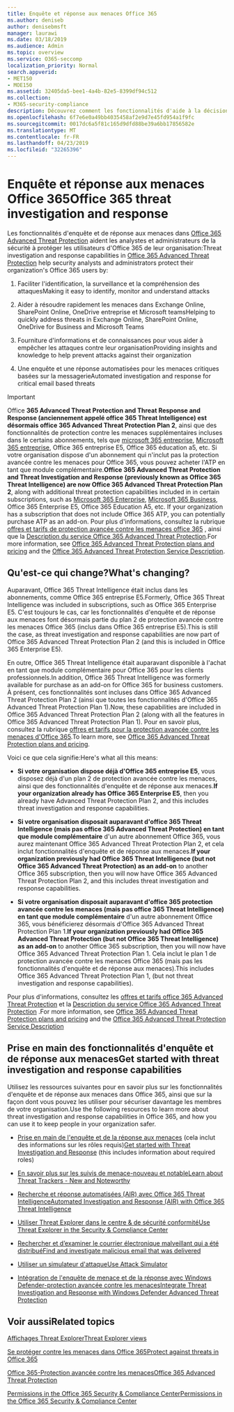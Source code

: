 ```yaml
---
title: Enquête et réponse aux menaces Office 365
ms.author: deniseb
author: denisebmsft
manager: laurawi
ms.date: 03/18/2019
ms.audience: Admin
ms.topic: overview
ms.service: O365-seccomp
localization_priority: Normal
search.appverid:
- MET150
- MOE150
ms.assetid: 32405da5-bee1-4a4b-82e5-8399df94c512
ms.collection:
- M365-security-compliance
description: Découvrez comment les fonctionnalités d'aide à la décision dans Office 365 protection avancée contre les menaces peuvent vous aider à rechercher des menaces contre votre organisation, à répondre aux programmes malveillants, au hameçonnage et à d'autres attaques détectées par Office 365 pour votre part, et à rechercher des menaces. confirme.
ms.openlocfilehash: 6f7e6e0a49bb4035458af2e9d7e45fd954a1f9fc
ms.sourcegitcommit: 0017dc6a5f81c165d9dfd88be39a6bb17856582e
ms.translationtype: MT
ms.contentlocale: fr-FR
ms.lasthandoff: 04/23/2019
ms.locfileid: "32265396"
---
```

# <a name="office-365-threat-investigation-and-response"></a><span data-ttu-id="af496-103">Enquête et réponse aux menaces Office 365</span><span class="sxs-lookup"><span data-stu-id="af496-103">Office 365 threat investigation and response</span></span>

<span data-ttu-id="af496-104">Les fonctionnalités d'enquête et de réponse aux menaces dans [Office 365 Advanced Threat Protection](office-365-atp.md) aident les analystes et administrateurs de la sécurité à protéger les utilisateurs d'Office 365 de leur organisation:</span><span class="sxs-lookup"><span data-stu-id="af496-104">Threat investigation and response capabilities in [Office 365 Advanced Threat Protection](office-365-atp.md) help security analysts and administrators protect their organization's Office 365 users by:</span></span>
  
1. <span data-ttu-id="af496-105">Faciliter l'identification, la surveillance et la compréhension des attaques</span><span class="sxs-lookup"><span data-stu-id="af496-105">Making it easy to identify, monitor and understand attacks</span></span>
    
2. <span data-ttu-id="af496-106">Aider à résoudre rapidement les menaces dans Exchange Online, SharePoint Online, OneDrive entreprise et Microsoft teams</span><span class="sxs-lookup"><span data-stu-id="af496-106">Helping to quickly address threats in Exchange Online, SharePoint Online, OneDrive for Business and Microsoft Teams</span></span>
    
3. <span data-ttu-id="af496-107">Fourniture d'informations et de connaissances pour vous aider à empêcher les attaques contre leur organisation</span><span class="sxs-lookup"><span data-stu-id="af496-107">Providing insights and knowledge to help prevent attacks against their organization</span></span>

4. <span data-ttu-id="af496-108">Une enquête et une réponse automatisées pour les menaces critiques basées sur la messagerie</span><span class="sxs-lookup"><span data-stu-id="af496-108">Automated investigation and response for critical email based threats</span></span>
    
> [!IMPORTANT]
> <span data-ttu-id="af496-109">Office **365 Advanced Threat Protection and Threat Response and Response (anciennement appelé office 365 Threat Intelligence) est désormais office 365 Advanced Threat Protection Plan 2**, ainsi que des fonctionnalités de protection contre les menaces supplémentaires incluses dans le certains abonnements, tels que [microsoft 365 entreprise](https://www.microsoft.com/microsoft-365/enterprise/home), [Microsoft 365 entreprise](https://www.microsoft.com/microsoft-365/business), Office 365 entreprise E5, Office 365 éducation a5, etc. Si votre organisation dispose d'un abonnement qui n'inclut pas la protection avancée contre les menaces pour Office 365, vous pouvez acheter l'ATP en tant que module complémentaire.</span><span class="sxs-lookup"><span data-stu-id="af496-109">**Office 365 Advanced Threat Protection and Threat Investigation and Response (previously known as Office 365 Threat Intelligence) are now Office 365 Advanced Threat Protection Plan 2**, along with additional threat protection capabilities included in in certain subscriptions, such as [Microsoft 365 Enterprise](https://www.microsoft.com/microsoft-365/enterprise/home), [Microsoft 365 Business](https://www.microsoft.com/microsoft-365/business), Office 365 Enterprise E5, Office 365 Education A5, etc. If your organization has a subscription that does not include Office 365 ATP, you can potentially purchase ATP as an add-on.</span></span> <span data-ttu-id="af496-110">Pour plus d'informations, consultez la rubrique [offres et tarifs de protection avancée contre les menaces office 365](https://products.office.com/exchange/advance-threat-protection) , ainsi que la [Description du service Office 365 Advanced Threat Protection](https://docs.microsoft.com/office365/servicedescriptions/office-365-advanced-threat-protection-service-description#whats-new-in-office-365-advanced-threat-protection-atp).</span><span class="sxs-lookup"><span data-stu-id="af496-110">For more information, see [Office 365 Advanced Threat Protection plans and pricing](https://products.office.com/exchange/advance-threat-protection) and the [Office 365 Advanced Threat Protection Service Description](https://docs.microsoft.com/office365/servicedescriptions/office-365-advanced-threat-protection-service-description#whats-new-in-office-365-advanced-threat-protection-atp).</span></span> 
  
## <a name="whats-changing"></a><span data-ttu-id="af496-111">Qu'est-ce qui change?</span><span class="sxs-lookup"><span data-stu-id="af496-111">What's changing?</span></span>

<span data-ttu-id="af496-112">Auparavant, Office 365 Threat Intelligence était inclus dans les abonnements, comme Office 365 entreprise E5.</span><span class="sxs-lookup"><span data-stu-id="af496-112">Formerly, Office 365 Threat Intelligence was included in subscriptions, such as Office 365 Enterprise E5.</span></span> <span data-ttu-id="af496-113">C'est toujours le cas, car les fonctionnalités d'enquête et de réponse aux menaces font désormais partie du plan 2 de protection avancée contre les menaces Office 365 (inclus dans Office 365 entreprise E5).</span><span class="sxs-lookup"><span data-stu-id="af496-113">This is still the case, as threat investigation and response capabilities are now part of Office 365 Advanced Threat Protection Plan 2 (and this is included in Office 365 Enterprise E5).</span></span> 

<span data-ttu-id="af496-114">En outre, Office 365 Threat Intelligence était auparavant disponible à l'achat en tant que module complémentaire pour Office 365 pour les clients professionnels.</span><span class="sxs-lookup"><span data-stu-id="af496-114">In addition, Office 365 Threat Intelligence was formerly available for purchase as an add-on for Office 365 for business customers.</span></span> <span data-ttu-id="af496-115">À présent, ces fonctionnalités sont incluses dans Office 365 Advanced Threat Protection Plan 2 (ainsi que toutes les fonctionnalités d'Office 365 Advanced Threat Protection Plan 1).</span><span class="sxs-lookup"><span data-stu-id="af496-115">Now, these capabilities are included in Office 365 Advanced Threat Protection Plan 2 (along with all the features in Office 365 Advanced Threat Protection Plan 1).</span></span> <span data-ttu-id="af496-116">Pour en savoir plus, consultez la rubrique [offres et tarifs pour la protection avancée contre les menaces d'Office 365](https://products.office.com/exchange/advance-threat-protection).</span><span class="sxs-lookup"><span data-stu-id="af496-116">To learn more, see [Office 365 Advanced Threat Protection plans and pricing](https://products.office.com/exchange/advance-threat-protection).</span></span>

<span data-ttu-id="af496-117">Voici ce que cela signifie:</span><span class="sxs-lookup"><span data-stu-id="af496-117">Here's what all this means:</span></span>

- <span data-ttu-id="af496-118">**Si votre organisation dispose déjà d'Office 365 entreprise E5**, vous disposez déjà d'un plan 2 de protection avancée contre les menaces, ainsi que des fonctionnalités d'enquête et de réponse aux menaces.</span><span class="sxs-lookup"><span data-stu-id="af496-118">**If your organization already has Office 365 Enterprise E5**, then you already have Advanced Threat Protection Plan 2, and this includes threat investigation and response capabilities.</span></span>

- <span data-ttu-id="af496-119">**Si votre organisation disposait auparavant d'office 365 Threat Intelligence (mais pas office 365 Advanced Threat Protection) en tant que module complémentaire** d'un autre abonnement Office 365, vous aurez maintenant Office 365 Advanced Threat Protection Plan 2, et cela inclut fonctionnalités d'enquête et de réponse aux menaces.</span><span class="sxs-lookup"><span data-stu-id="af496-119">**If your organization previously had Office 365 Threat Intelligence (but not Office 365 Advanced Threat Protection) as an add-on** to another Office 365 subscription, then you will now have Office 365 Advanced Threat Protection Plan 2, and this includes threat investigation and response capabilities.</span></span> 

- <span data-ttu-id="af496-120">**Si votre organisation disposait auparavant d'office 365 protection avancée contre les menaces (mais pas office 365 Threat Intelligence) en tant que module complémentaire** d'un autre abonnement Office 365, vous bénéficierez désormais d'Office 365 Advanced Threat Protection Plan 1.</span><span class="sxs-lookup"><span data-stu-id="af496-120">**If your organization previously had Office 365 Advanced Threat Protection (but not Office 365 Threat Intelligence) as an add-on** to another Office 365 subscription, then you will now have Office 365 Advanced Threat Protection Plan 1.</span></span> <span data-ttu-id="af496-121">Cela inclut le plan 1 de protection avancée contre les menaces Office 365 (mais pas les fonctionnalités d'enquête et de réponse aux menaces).</span><span class="sxs-lookup"><span data-stu-id="af496-121">This includes Office 365 Advanced Threat Protection Plan 1, (but not threat investigation and response capabilities).</span></span>

<span data-ttu-id="af496-122">Pour plus d'informations, consultez les [offres et tarifs office 365 Advanced Threat Protection](https://products.office.com/exchange/advance-threat-protection) et la [Description du service Office 365 Advanced Threat Protection](https://docs.microsoft.com/office365/servicedescriptions/office-365-advanced-threat-protection-service-description#whats-new-in-office-365-advanced-threat-protection-atp) .</span><span class="sxs-lookup"><span data-stu-id="af496-122">For more information, see [Office 365 Advanced Threat Protection plans and pricing](https://products.office.com/exchange/advance-threat-protection) and the [Office 365 Advanced Threat Protection Service Description](https://docs.microsoft.com/office365/servicedescriptions/office-365-advanced-threat-protection-service-description#whats-new-in-office-365-advanced-threat-protection-atp)</span></span>

## <a name="get-started-with-threat-investigation-and-response-capabilities"></a><span data-ttu-id="af496-123">Prise en main des fonctionnalités d'enquête et de réponse aux menaces</span><span class="sxs-lookup"><span data-stu-id="af496-123">Get started with threat investigation and response capabilities</span></span>

<span data-ttu-id="af496-124">Utilisez les ressources suivantes pour en savoir plus sur les fonctionnalités d'enquête et de réponse aux menaces dans Office 365, ainsi que sur la façon dont vous pouvez les utiliser pour sécuriser davantage les membres de votre organisation.</span><span class="sxs-lookup"><span data-stu-id="af496-124">Use the following resources to learn more about threat investigation and response capabilities in Office 365, and how you can use it to keep people in your organization safer.</span></span>
  
- <span data-ttu-id="af496-125">[Prise en main de l'enquête et de la réponse aux menaces](get-started-with-ti.md) (cela inclut des informations sur les rôles requis)</span><span class="sxs-lookup"><span data-stu-id="af496-125">[Get started with Threat Investigation and Response](get-started-with-ti.md) (this includes information about required roles)</span></span> 
    
- [<span data-ttu-id="af496-126">En savoir plus sur les suivis de menace-nouveau et notable</span><span class="sxs-lookup"><span data-stu-id="af496-126">Learn about Threat Trackers - New and Noteworthy</span></span>](threat-trackers.md)

- [<span data-ttu-id="af496-127">Recherche et réponse automatisées (AIR) avec Office 365 Threat Intelligence</span><span class="sxs-lookup"><span data-stu-id="af496-127">Automated Investigation and Response (AIR) with Office 365 Threat Intelligence</span></span>](automated-investigation-response-office.md)

- [<span data-ttu-id="af496-128">Utiliser Threat Explorer dans le centre &amp; de sécurité conformité</span><span class="sxs-lookup"><span data-stu-id="af496-128">Use Threat Explorer in the Security &amp; Compliance Center</span></span>](use-explorer-in-security-and-compliance.md)
    
- [<span data-ttu-id="af496-129">Rechercher et d’examiner le courrier électronique malveillant qui a été distribué</span><span class="sxs-lookup"><span data-stu-id="af496-129">Find and investigate malicious email that was delivered</span></span>](investigate-malicious-email-that-was-delivered.md)
    
- [<span data-ttu-id="af496-130">Utiliser un simulateur d'attaque</span><span class="sxs-lookup"><span data-stu-id="af496-130">Use Attack Simulator</span></span>](attack-simulator.md)
    
- [<span data-ttu-id="af496-131">Intégration de l'enquête de menace et de la réponse avec Windows Defender-protection avancée contre les menaces</span><span class="sxs-lookup"><span data-stu-id="af496-131">Integrate Threat Investigation and Response with Windows Defender Advanced Threat Protection</span></span>](integrate-office-365-ti-with-wdatp.md)
    
## <a name="related-topics"></a><span data-ttu-id="af496-132">Voir aussi</span><span class="sxs-lookup"><span data-stu-id="af496-132">Related topics</span></span>

[<span data-ttu-id="af496-133">Affichages Threat Explorer</span><span class="sxs-lookup"><span data-stu-id="af496-133">Threat Explorer views</span></span>](threat-explorer-views.md)

[<span data-ttu-id="af496-134">Se protéger contre les menaces dans Office 365</span><span class="sxs-lookup"><span data-stu-id="af496-134">Protect against threats in Office 365</span></span>](protect-against-threats.md)
  
[<span data-ttu-id="af496-135">Office 365-Protection avancée contre les menaces</span><span class="sxs-lookup"><span data-stu-id="af496-135">Office 365 Advanced Threat Protection</span></span>](office-365-atp.md)
  
[<span data-ttu-id="af496-136">Permissions in the Office 365 Security &amp; Compliance Center</span><span class="sxs-lookup"><span data-stu-id="af496-136">Permissions in the Office 365 Security &amp; Compliance Center</span></span>](permissions-in-the-security-and-compliance-center.md)
 
